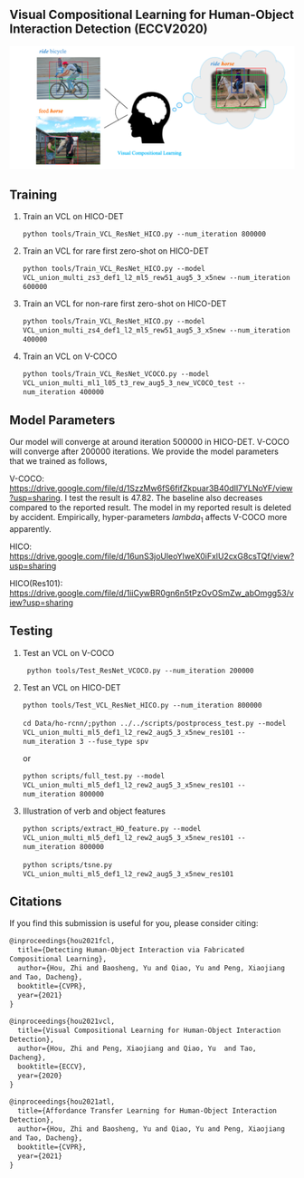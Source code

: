 ## Visual Compositional Learning for Human-Object Interaction Detection (ECCV2020)

![](misc/imagine.png)

## Training

1. Train an VCL on HICO-DET
    ```Shell
    python tools/Train_VCL_ResNet_HICO.py --num_iteration 800000
    ```
    
2. Train an VCL for rare first zero-shot on HICO-DET
    ```Shell
    python tools/Train_VCL_ResNet_HICO.py --model VCL_union_multi_zs3_def1_l2_ml5_rew51_aug5_3_x5new --num_iteration 600000
    ```
  
3. Train an VCL for non-rare first zero-shot on HICO-DET
    ```Shell
    python tools/Train_VCL_ResNet_HICO.py --model VCL_union_multi_zs4_def1_l2_ml5_rew51_aug5_3_x5new --num_iteration 400000
    ```

4. Train an VCL on V-COCO
    ```Shell
    python tools/Train_VCL_ResNet_VCOCO.py --model VCL_union_multi_ml1_l05_t3_rew_aug5_3_new_VCOCO_test --num_iteration 400000
    ```

## Model Parameters
Our model will converge at around iteration 500000 in HICO-DET. V-COCO will converge after 200000 iterations. We provide the model parameters that we trained as follows,

V-COCO: https://drive.google.com/file/d/1SzzMw6fS6fifZkpuar3B40dIl7YLNoYF/view?usp=sharing. I test the result is 47.82. The baseline also decreases compared to the reported result. The model in my reported result is deleted by accident. Empirically, hyper-parameters $lambda_1$ affects V-COCO more apparently.

HICO: https://drive.google.com/file/d/16unS3joUleoYlweX0iFxlU2cxG8csTQf/view?usp=sharing

HICO(Res101): https://drive.google.com/file/d/1iiCywBR0gn6n5tPzOvOSmZw_abOmgg53/view?usp=sharing


## Testing
1. Test an VCL on V-COCO
    ```Shell
     python tools/Test_ResNet_VCOCO.py --num_iteration 200000
    ```
2. Test an VCL on HICO-DET
    ```Shell
    python tools/Test_VCL_ResNet_HICO.py --num_iteration 800000
   
    cd Data/ho-rcnn/;python ../../scripts/postprocess_test.py --model VCL_union_multi_ml5_def1_l2_rew2_aug5_3_x5new_res101 --num_iteration 3 --fuse_type spv
    ```
 
    or 
    ```Shell
   python scripts/full_test.py --model VCL_union_multi_ml5_def1_l2_rew2_aug5_3_x5new_res101 --num_iteration 800000
    ```

3. Illustration of verb and object features

   ```shell
   python scripts/extract_HO_feature.py --model VCL_union_multi_ml5_def1_l2_rew2_aug5_3_x5new_res101 --num_iteration 800000
   
   python scripts/tsne.py VCL_union_multi_ml5_def1_l2_rew2_aug5_3_x5new_res101
   ```
 


## Citations
If you find this submission is useful for you, please consider citing:

```
@inproceedings{hou2021fcl,
  title={Detecting Human-Object Interaction via Fabricated Compositional Learning},
  author={Hou, Zhi and Baosheng, Yu and Qiao, Yu and Peng, Xiaojiang and Tao, Dacheng},
  booktitle={CVPR},
  year={2021}
}
```

```
@inproceedings{hou2021vcl,
  title={Visual Compositional Learning for Human-Object Interaction Detection},
  author={Hou, Zhi and Peng, Xiaojiang and Qiao, Yu  and Tao, Dacheng},
  booktitle={ECCV},
  year={2020}
}
```

```
@inproceedings{hou2021atl,
  title={Affordance Transfer Learning for Human-Object Interaction Detection},
  author={Hou, Zhi and Baosheng, Yu and Qiao, Yu and Peng, Xiaojiang and Tao, Dacheng},
  booktitle={CVPR},
  year={2021}
}
```
